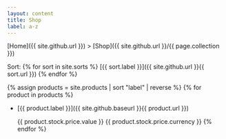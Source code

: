 ```yaml
---
layout: content
title: Shop
label: a-z
---
```


[Home]({{ site.github.url }}) > [Shop]({{ site.github.url }}/{{ page.collection }})

Sort: {% for sort in site.sorts %}
[{{ sort.label }}]({{ site.github.url }}{{ sort.url }}) 
{% endfor %}

{% assign products = site.products | sort "label" | reverse %}
{% for product in products %}
* [{{ product.label }}]({{ site.github.baseurl }}{{ product.url }})

  {{ product.stock.price.value }} {{ product.stock.price.currency }}
{% endfor %}
